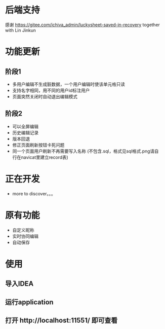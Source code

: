 # 后端支持
感谢
https://gitee.com/ichiva_admin/luckysheet-saved-in-recovery
together with Lin Jinkun
# 功能更新
## 阶段1
- 多用户编辑不生成脏数据，一个用户编辑时使该单元格只读
- 支持名字相同，用不同的用户id标注用户
- 页面突然关闭时自动退出编辑模式
## 阶段2
- 可以全屏编辑
- 历史编辑记录
- 版本回退
- 修正页面刷新按钮卡死问题
- 同一个页面用户刷新不再需要写入名称
  (不包含.sql，格式见sql格式.png请自行在navicat里建立record表)
# 正在开发

- more to discover。。。

# 原有功能
- 自定义昵称
- 实时协同编辑
- 自动保存

# 使用
## 导入IDEA
## 运行application
## 打开 http://localhost:11551/ 即可查看
